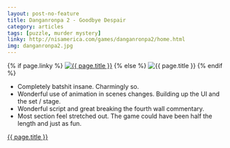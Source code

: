 ```yaml
---
layout: post-no-feature
title: Danganronpa 2 - Goodbye Despair
category: articles
tags: [puzzle, murder mystery]
linky: http://nisamerica.com/games/danganronpa2/home.html
img: danganronpa2.jpg
---
```


{% if page.linky %}
<a href="{{page.linky}}">![{{ page.title }}](/images/{{page.img}})</a>
{% else %}
![{{ page.title }}](/images/{{page.img}})
{% endif %}

* Completely batshit insane. Charmingly so.
* Wonderful use of animation in scenes changes. Building up the UI and the set / stage.
* Wonderful script and great breaking the fourth wall commentary.
* Most section feel stretched out. The game could have been half the length and just as fun.

[{{ page.title }}]({{page.linky}})
